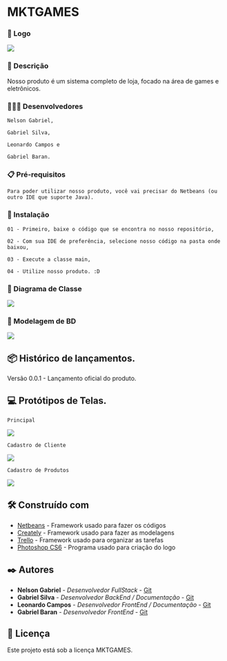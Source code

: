 # MKTGAMES 

### 📸 Logo 

![](https://github.com/leocmps/mktgames/blob/main/Imagens/01%20-%20Logo.png)

### 📄 Descrição 

Nosso produto é um sistema completo de loja, focado na área de games e eletrônicos.

### 🧑🏻‍💻 Desenvolvedores  
```
Nelson Gabriel, 

Gabriel Silva, 

Leonardo Campos e

Gabriel Baran.
```

### 📋 Pré-requisitos
```
Para poder utilizar nosso produto, você vai precisar do Netbeans (ou outro IDE que suporte Java).
```

### 🔧 Instalação
```
01 - Primeiro, baixe o código que se encontra no nosso repositório,

02 - Com sua IDE de preferência, selecione nosso código na pasta onde baixou,

03 - Execute a classe main,

04 - Utilize nosso produto. :D
```

### 📄 Diagrama de Classe

![](https://github.com/leocmps/mktgames/blob/main/Imagens/02%20-%20DiagramaDeClasses.png)

### 📄 Modelagem de BD

![](https://github.com/leocmps/mktgames/blob/main/Imagens/03%20-%20ModelagemBancoDeDados.png)

## 📦 Histórico de lançamentos.

Versão 0.0.1 - Lançamento oficial do produto.

## 💻 Protótipos de Telas.


```
Principal
```
![](https://github.com/leocmps/mktgames/blob/main/Imagens/04%20-%20ViewPrincipal.png)

```
Cadastro de Cliente
```
![](https://github.com/leocmps/mktgames/blob/main/Imagens/05%20-%20ViewCadastroCliente.png)

```
Cadastro de Produtos
```
![](https://github.com/leocmps/mktgames/blob/main/Imagens/06%20-%20ViewCadastroProduto.png)


## 🛠️ Construído com

* [Netbeans](https://netbeans.org/) - Framework usado para fazer os códigos
* [Creately](https://creately.com/) - Framework usado para fazer as modelagens
* [Trello](https://trello.com/pt-BR) - Framework usado para organizar as tarefas
* [Photoshop CS6](www.adobe.com) - Programa usado para criação do logo

## ✒️ Autores

* **Nelson Gabriel** - *Desenvolvedor FullStack* -                  [Git](https://github.com/Hellzz01)
* **Gabriel Silva** - *Desenvolvedor BackEnd / Documentação* -      [Git](https://github.com/SrgabrielBR100)
* **Leonardo Campos** - *Desenvolvedor FrontEnd / Documentação* -   [Git](https://github.com/leocmps)
* **Gabriel Baran** - *Desenvolvedor FrontEnd* -                    [Git](https://github.com/gabrielbaran)

## 📄 Licença

Este projeto está sob a licença MKTGAMES.


